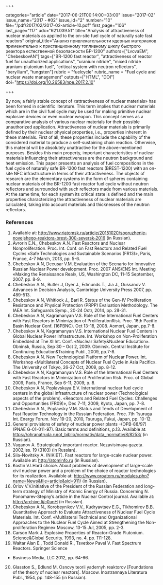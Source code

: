 +++

categories="article"
date="2017-06-21T00:14:00+03:00"
issue="2017-02"
issue_name="2017 - #02"
issue_id="2"
number="10"
file="/pdf/2017/02/2017-02-article-10.pdf"
first_page="106"
last_page="117"
udc="621.039.51"
title="Аnalysis of attractiveness of nuclear materials as applied to the on-site fuel cycle of naturally safe fast reactors"
original_title="Анализ привлекательности ядерных материалов применительно к пристанционному топливному циклу быстрого реактора естественной безопасности БР-1200"
authors=["LvovaEM", "ChebeskovAN"]
tags=["BR-1200 fast reactor", "attractiveness of reactor fuel for unauthorized applications", "uranium nitride", "mixed nitride uranium-plutonium fuel", "critical system with neutron reflectors", "beryllium", "tungsten"]
rubric = "fuelcycle"
rubric_name = "Fuel cycle and nuclear waste management"
outputs=["HTML", "DOI"]
doi="https://doi.org/10.26583/npe.2017.2.10"

+++

By now, a fairly stable concept of «attractiveness of nuclear materials» has been formed in scientific literature. This term implies that nuclear materials which are in the civil fuel cycle may be used for making primitive nuclear explosive devices or even nuclear weapon. This concept serves as a comparative analysis of various nuclear materials for their possible unauthorized application. Attractiveness of nuclear materials is primarily defined by their nuclear physical properties, i.e., properties inherent in these materials. First of all, these properties include the capability of the considered material to produce a self-sustaining chain reaction. Otherwise, this material will be absolutely unattractive for the above-mentioned purposes. Besides this main property, important characteristics of nuclear materials influencing their attractiveness are the neutron background and heat emission. This paper presents an analysis of fuel compositions in the fuel cycle of naturally safe BR-1200 fast reactors (BREST-1200) with an on-site NFC infrastructure in terms of their attractiveness. The objects of research are the elementary systems in the form of spheres containing nuclear materials of the BR-1200 fast reactor fuel cycle without neutron reflectors and surrounded with such reflectors made from various materials. At the same time, for each system its critical state is defined and the main properties characterizing the attractiveness of nuclear materials are calculated, taking into account materials and thicknesses of the neutron reflectors.

### References

1. Available at: http://www.riatomsk.ru/article/20151020/sooruzhenie-novejshego-reaktora-brest-300-seversk-2016 (in Russian).
2. Avrorin E.N., Chebeskov A.N. Fast Reactors and Nuclear Nonproliferation. Proc. Int. Conf. on Fast Reactors and Related Fuel Cycles «Safe Technologies and Sustainable Scenarios (FR13)», Paris, France, 4-7 March, 2013, pp. 5-6.
3. Chebeskov A.N, Decusar V.M. Evaluation of the Scenario for Innovative Russian Nuclear Power development. Proc. 2007 ANS/ENS Int. Meeting «Making the Renaissance Real», US, Washington DC, 11-15 September, 2007, pp. 8-9.
4. Chebeskov A.N., Butler J, Dyer J., Edmunds T., Jia J., Oussanov V. Advances in Decision Analysis, Cambridge University Press 2007, pp. 489-513.
5. Chebeskov A.N, Whitlock J., Bari R. Status of the Gen-IV Proliferation Resistance and Physical Protection (PRPP) Evaluation Methodology. The IAEA Int. Safeguards Symp., 20-24 Octr, 2014, pp. 28-31.
6. Chebeskov A.N, Kagramanyan V.S. Role of the International Fuel Centers with Fast Reactors in Minimization of ProliferationRisk. Proc. 16th Pacific Basin Nuclear Conf. (16PBNC). Oct 13-18, 2008. Aomori, Japan, pp.7-8.
7. Chebeskov A.N, Kagramanyan V.S. International Nuclear Fuel Centers in Global Nuclear Power Infrastructure. Int. Workshop on Non-Proliferation Embedded at The XI Int. Conf. «Nuclear Safety&Nuclear Education». Obninsk, Russia, Sep 30 – Oct 2, 2009. Obninsk. Central Institute for Continuing Education&Training Publ., 2009, pp.7-8.
8. Chebeskov A.N. New Technological Platform of Nuclear Power. Int. Workshop «Multilateral Concepts of Nuclear Fuel Cycle in Asia Pacific». The University of Tokyo, 26-27 Oct, 2009, pp. 8-12.
9. Chebeskov A.N, Kagramanyan V.S. Role of the International Fuel Centers with Fast Reactors in Minimization of Proliferation Risk. Proc. of Global 2009, Paris, France, Sep 6-11, 2009, p. 8.
10. Chebeskov A.N, Poplavskaya E.V. International nuclear fuel cycle centers in the global infrastructure of nuclear power (Technological aspects of the problem). «Reactors and Related Fuel Cycles: Challenges and Opportunities (FR09)», Dec 7-11, 2009, Kyoto, Japan, pp. 7-8.
11. Chebeskov A.N., Poplavsky V.M. Status and Tends of Development of Fast Reactor Technology in the Russian Federation. Proc. 7th Tsuruga Int. Energy Forum. Nov 19-20, 2010, Tsuruga, Fukui, Japan, pp. 10-12.
12. General provisions of safety of nuclear power plants –(OPB-88/97) (PNAE G-01-011-97). Basic terms and definitions, p.13. Available at: https://ohranatruda.ru/ot_biblio/normativ/data_normativ/8/8253/ (in Russian).
13. Vaganov A. Strategically important reactor. Nezavisimaya gazeta. 2002,iss. 19 (3103) (in Russian).
14. Sila-Novitsky A. (NIKIET). Fast reactors for large-scale nuclear power. Available at: http://atominfo.ru (in Russian).
15. Kostin V.I.Hard choice. About problems of development of large-scale civil nuclear power and a problem of the choice of reactor technologies for its realization. Available at: http://www.proatom.ru/modules.php?name=News&file=article&sid=911/ (in Russian).
16. Orlov V.V.Initiative of the President of the Russian Federation and long-term strategy of Ministry of Atomic Energy of Russia. Concerning N. Ponomarev-Stepny’s article in the Nuclear Control journal. Available at: http://archive.li/c0unH (in Russian).
17. Chebeskov A.N., Korobeynikov V.V., Kudryavtsev E.G., Tikhomirov B.B. Quantitative Approach to Evaluate Attractiveness of Nuclear Fuel Cycle Materials. Int. Conf. «Multilateral Technical and Organizational Approaches to the Nuclear Fuel Cycle Aimed at Strengthening the Non-proliferation Regime» Moscow, 13-15 Jul, 2005, pp. 2-3.
18. Carson Mark J. Explosive Properties of Reactor-Grade Plutonium. Science&Global Security. 1993, no. 4, pp. 111-128.
19. Waltar Alan E., Todd Donald R., Tsvetkov Pavel V. Fast Spectrum Reactors. Springer Science
+ Business Media, LLC 2012, pp. 64-66.
20. Glasston S., Edlund М. Osnovy teorii yadernyh reaktorov [Foundations of the theory of nuclear reactors]. Moscow. Inostrannaya Literatura Publ., 1954, pp. 148-155 (in Russian). 